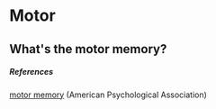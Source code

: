 # Motor

## What's the motor memory?

##### References

[motor memory](https://dictionary.apa.org/motor-memory) (American Psychological Association)
